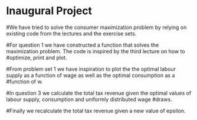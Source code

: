 # Inaugural Project

#We have tried to solve the consumer maximization problem by relying on existing code from the lectures and the exercise sets. 

#For question 1 we have constructed a function that solves the maximization problem. The code is inspired by the third lecture on how to #optimize, print and plot. 

#From problem set 1 we have inspiration to plot the the optimal labour supply as a function of wage as well as the optimal consumption as a #function of w.

#In question 3 we calculate the total tax revenue given the optimal values of labour supply, consumption and uniformly distributed wage #draws.

#Finally we recalculate the total tax revenue given a new value of epsilon.
